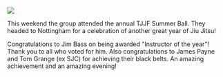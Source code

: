 ![](/images/news/2019-07-06-summer-ball.jpg)

This weekend the group attended the annual TJJF Summer Ball. They headed to Nottingham for a celebration of another great year of Jiu Jitsu!

Congratulations to Jim Bass on being awarded "Instructor of the year"! Thank you to all who voted for him. Also congratulations to James Payne and Tom Grange (ex SJC) for achieving their black belts. An amazing achievement and an amazing evening!